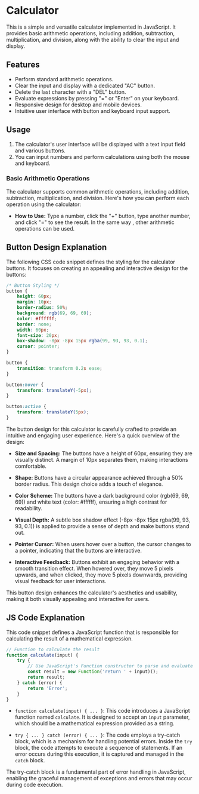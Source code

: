 # Calculator
This is a simple and versatile calculator implemented in JavaScript. It provides basic arithmetic operations, including addition, subtraction, multiplication, and division, along with the ability to clear the input and display.

## Features

- Perform standard arithmetic operations.
- Clear the input and display with a dedicated "AC" button.
- Delete the last character with a "DEL" button.
- Evaluate expressions by pressing "=" or "Enter" on your keyboard.
- Responsive design for desktop and mobile devices.
- Intuitive user interface with button and keyboard input support.

## Usage

1. The calculator's user interface will be displayed with a text input field and various buttons.
2. You can input numbers and perform calculations using both the mouse and keyboard.

### Basic Arithmetic Operations

 The calculator supports common arithmetic operations, including addition, subtraction, multiplication, and division. Here's how you can perform each operation using the calculator:

- **How to Use:** Type a number, click the "+" button, type another number, and click "=" to see the result. In the same way , other arithmetic operations can be used.

## Button Design Explanation

The following CSS code snippet defines the styling for the calculator buttons. It focuses on creating an appealing and interactive design for the buttons:

```css
/* Button Styling */
button {
    height: 60px;
    margin: 10px;
    border-radius: 50%;
    background: rgb(69, 69, 69);
    color: #ffffff;
    border: none;
    width: 60px;
    font-size: 20px;
    box-shadow: -8px -8px 15px rgba(99, 93, 93, 0.1);
    cursor: pointer;
}

button {
    transition: transform 0.2s ease;
}

button:hover {
    transform: translateY(-5px);
}

button:active {
    transform: translateY(5px);
}
```

The button design for this calculator is carefully crafted to provide an intuitive and engaging user experience. Here's a quick overview of the design:

- **Size and Spacing:** The buttons have a height of 60px, ensuring they are visually distinct. A margin of 10px separates them, making interactions comfortable.

- **Shape:** Buttons have a circular appearance achieved through a 50% border radius. This design choice adds a touch of elegance.

- **Color Scheme:** The buttons have a dark background color (rgb(69, 69, 69)) and white text (color: #ffffff), ensuring a high contrast for readability.

- **Visual Depth:** A subtle box shadow effect (-8px -8px 15px rgba(99, 93, 93, 0.1)) is applied to provide a sense of depth and make buttons stand out.

- **Pointer Cursor:** When users hover over a button, the cursor changes to a pointer, indicating that the buttons are interactive.

- **Interactive Feedback:** Buttons exhibit an engaging behavior with a smooth transition effect. When hovered over, they move 5 pixels upwards, and when clicked, they move 5 pixels downwards, providing visual feedback for user interactions.

This button design enhances the calculator's aesthetics and usability, making it both visually appealing and interactive for users.

## JS Code Explanation

This code snippet defines a JavaScript function that is responsible for calculating the result of a mathematical expression.

```javascript
// Function to calculate the result
function calculate(input) {
    try {
        // Use JavaScript's Function constructor to parse and evaluate the expression
        const result = new Function('return ' + input)();
        return result;
    } catch (error) {
        return 'Error';
    }
}
```

- `function calculate(input) { ... }`: This code introduces a JavaScript function named `calculate`. It is designed to accept an `input` parameter, which should be a mathematical expression provided as a string.

- `try { ... } catch (error) { ... }`: The code employs a try-catch block, which is a mechanism for handling potential errors. Inside the `try` block, the code attempts to execute a sequence of statements. If an error occurs during this execution, it is captured and managed in the `catch` block.

The try-catch block is a fundamental part of error handling in JavaScript, enabling the graceful management of exceptions and errors that may occur during code execution.

 
 



